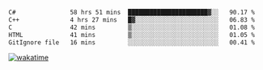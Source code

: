 <!--START_SECTION:waka-->

```txt
C#               58 hrs 51 mins  ██████████████████████▓░░   90.17 %
C++              4 hrs 27 mins   █▓░░░░░░░░░░░░░░░░░░░░░░░   06.83 %
C                42 mins         ▒░░░░░░░░░░░░░░░░░░░░░░░░   01.08 %
HTML             41 mins         ▒░░░░░░░░░░░░░░░░░░░░░░░░   01.05 %
GitIgnore file   16 mins         ░░░░░░░░░░░░░░░░░░░░░░░░░   00.41 %
```

<!--END_SECTION:waka-->
[![wakatime](https://wakatime.com/badge/user/6c2f442e-41b4-42e3-bc06-d5d8203ad1da.svg)](https://wakatime.com/@6c2f442e-41b4-42e3-bc06-d5d8203ad1da)
